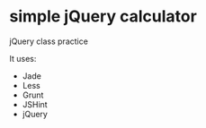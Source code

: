 # simple jQuery calculator

jQuery class practice

It uses:
* Jade
* Less
* Grunt
* JSHint
* jQuery
